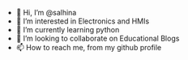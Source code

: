 - 👋 Hi, I’m @salhina
- 👀 I’m interested in Electronics and HMIs
- 🌱 I’m currently learning python
- 💞️ I’m looking to collaborate on Educational Blogs
- 📫 How to reach me, from my github profile

<!---
salhina/salhina is a ✨ special ✨ repository because its `README.md` (this file) appears on your GitHub profile.
You can click the Preview link to take a look at your changes.
--->
